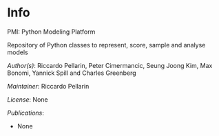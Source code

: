 # Info
PMI: Python Modeling Platform

Repository of Python classes to represent, score, sample 
and analyse models

_Author(s)_: Riccardo Pellarin, Peter Cimermancic, Seung Joong Kim, Max Bonomi, Yannick Spill and Charles Greenberg

_Maintainer_: Riccardo Pellarin

_License_: None

_Publications_:
- None
